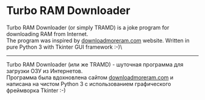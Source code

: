 # Turbo RAM Downloader

Turbo RAM Downloader (or simply TRAMD) is a joke program for downloading RAM from Internet.\
The program was inspired by [downloadmoreram.com](https://downloadmoreram.com) website. Written in pure Python 3 with Tkinter GUI framework :-)\

---

Turbo RAM Downloader (или же TRAMD) - шуточная программа для загрузки ОЗУ из Интернетов.\
Программа была вдохновлена сайтом [downloadmoreram.com](https://downloadmoreram.com) и написана на чистом Python 3 с использованием графического фреймворка Tkinter :-)

[](screenshot.png)
